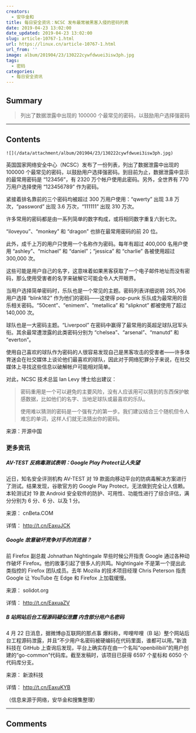 ```yaml
---
creators:
  - 安华金和
title: 每日安全资讯：NCSC 发布最常被黑客入侵的密码列表
date: 2019-04-23 13:02:00
date_updated: 2019-04-23 13:02:00
slug: article-10767-1.html
url: https://linux.cn/article-10767-1.html
url_from: ''
image: album/201904/23/130222cywfdwuei3isw3ph.jpg
tags:
  - 密码
categories:
  - 每日安全资讯
---
```


## Summary

> 列出了数据泄露中出现的 100000 个最常见的密码，以鼓励用户选择强密码

***

<!-- more -->

## Contents

`![](/data/attachment/album/201904/23/130222cywfdwuei3isw3ph.jpg)`

英国国家网络安全中心（NCSC）发布了一份列表，列出了数据泄露中出现的 100000 个最常见的密码，以鼓励用户选择强密码。到目前为止，数据泄露中显示的最常用密码是 “123456”，有 2320 万个帐户使用此密码。另外，全世界有 770 万用户选择使用 “123456789” 作为密码。

紧接着排名靠前的三个密码均被超过 300 万用户使用：“qwerty” 出现 3.8 万次，“password” 出现 3.6 万次，“111111” 出现 310 万次。

许多常用的密码都是由一系列简单的数字构成，或将相同数字重复六到七次。

“iloveyou”、“monkey” 和 “dragon” 也排在最常用密码的前 20 位。

此外，成千上万的用户只使用一个名称作为密码。每年有超过 400,000 名用户使用 “ashley”、“michael” 和 “daniel”；“jessica” 和 “charlie” 各被使用超过 300,000 次。

这些可能是用户自己的名字，这意味着如果黑客获取了一个电子邮件地址而没有密码，那么使用受害者的名字来破解它可能会令人大开眼界。

当用户选择简单密码时，乐队也是一个常见的主题。密码列表详细说明 285,706 用户选择 “blink182” 作为他们的密码——这使得 pop-punk 乐队成为最常用的音乐相关密码。“50cent”、“enimem”、“metallica” 和 “slipknot” 都被使用了超过 140,000 次。

球队也是一大密码主题。“Liverpool” 在密码中赢得了最常用的英超足球队冠军头衔。其余最常遭泄露的此类密码分别为 “chelsea”、“arsenal”、“manutd” 和 “everton”。

使用自己喜欢的球队作为密码的人很容易发现自己是黑客攻击的受害者——许多体育迷会在社交媒体上谈论他们最喜欢的球队，因此对于网络犯罪分子来说，在社交媒体上寻找这些信息以破解帐户可能相对简单。

对此，NCSC 技术总监 Ian Levy 博士给出建议：

> 
> 密码重用是一个可以避免的主要风险，没有人应该用可以猜到的东西保护敏感数据，比如他们的名字、当地足球队或最喜欢的乐队。
> 
> 
> 使用难以猜测的密码是一个强有力的第一步。我们建议结合三个随机但令人难忘的单词，这样人们就无法猜出你的密码。
> 
> 
> 

来源：开源中国

### 更多资讯

##### AV-TEST 反病毒测试表明：Google Play Protect让人失望

近日，知名安全评测机构 AV-TEST 对 19 款面向移动平台的防病毒解决方案进行了测试。结果发现，谷歌官方的 Google Play Protect，无法做到完全让人信赖。本轮测试对 19 款 Android 安全软件的防护、可用性、功能性进行了综合评估，满分分别为 6 分、6 分、以及 1 分。

来源： cnBeta.COM

详情： <http://t.cn/EaxuJCK> 

##### Google 故意破坏竞争对手的浏览器？

前 Firefox 副总裁 Johnathan Nightingale 早些时候公开指责 Google 通过各种动作破坏 Firefox。他的故事引起了很多人的共鸣。Nightingale 不是第一个提出此类指控的 Firefox 团队成员。去年 Mozilla 的技术项目经理 Chris Peterson 指责 Google 让 YouTube 在 Edge 和 Firefox 上加载缓慢。

来源： solidot.org

详情： <http://t.cn/EaxuaZV> 

##### B 站网站后台工程源码疑似泄露 内含部分用户名密码

4 月 22 日消息，据微博@互联网的那点事 爆料称，哔哩哔哩（B 站）整个网站后台工程源码泄露，并且“不少用户名密码被硬编码在代码里面，谁都可以用。”新浪科技在 GitHub 上查询后发现，平台上确实存在由一个名叫“openbilibili”的用户创建的“go-common”代码库。截至发稿时，该项目已获得 6597 个星标和 6050 个代码库分支。

来源： 新浪科技

详情： <http://t.cn/EaxuKYB> 

（信息来源于网络，安华金和搜集整理）

***

## Comments
